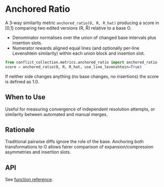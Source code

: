 # Anchored Ratio

A 3‑way similarity metric `anchored_ratio(O, R, R_hat)` producing a score in [0,1] comparing two edited versions (R, R̂) relative to a base O.

- Denominator normalises over the union of changed base intervals plus insertion slots.
- Numerator rewards aligned equal lines (and optionally per-line Levenshtein similarity) within each union block and insertion slot.

```python
from conflict_collection.metrics.anchored_ratio import anchored_ratio
score = anchored_ratio(O, R, R_hat, use_line_levenshtein=True)
```

If neither side changes anything (no base changes, no insertions) the score is defined as 1.0.

## When to Use

Useful for measuring convergence of independent resolution attempts, or similarity between automated and manual merges.

## Rationale

Traditional pairwise diffs ignore the role of the base. Anchoring both transformations to O allows fairer comparison of expansion/compression asymmetries and insertion slots.

## API

See [function reference](../api/anchored_ratio_func.md).
